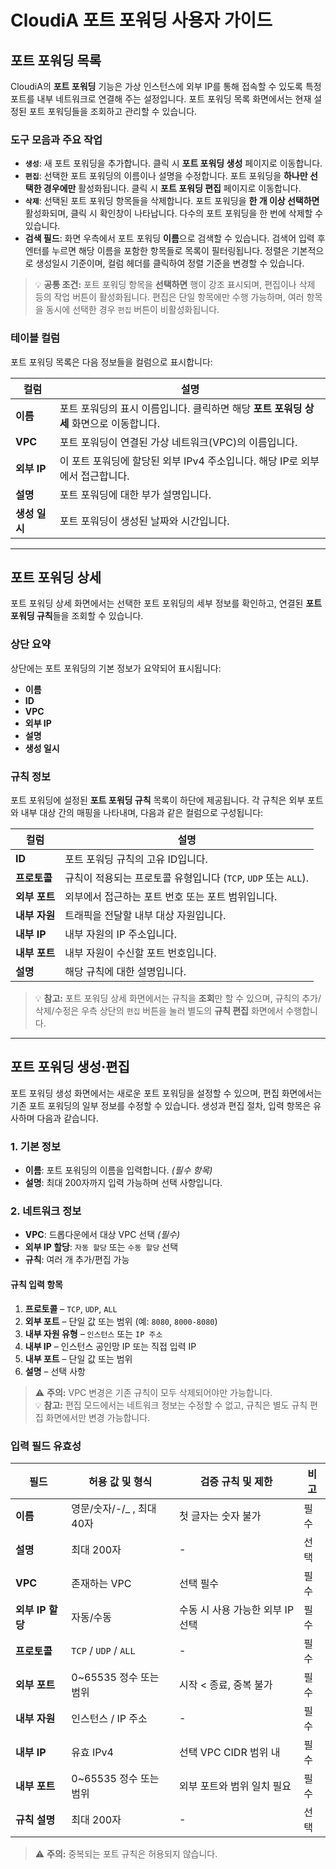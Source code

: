 # CloudiA 포트 포워딩 사용자 가이드

## 포트 포워딩 목록
CloudiA의 **포트 포워딩** 기능은 가상 인스턴스에 외부 IP를 통해 접속할 수 있도록 특정 포트를 내부 네트워크로 연결해 주는 설정입니다. 포트 포워딩 목록 화면에서는 현재 설정된 포트 포워딩들을 조회하고 관리할 수 있습니다.

### 도구 모음과 주요 작업
- **`생성`**: 새 포트 포워딩을 추가합니다. 클릭 시 **포트 포워딩 생성** 페이지로 이동합니다.  
- **`편집`**: 선택한 포트 포워딩의 이름이나 설명을 수정합니다. 포트 포워딩을 **하나만 선택한 경우에만** 활성화됩니다. 클릭 시 **포트 포워딩 편집** 페이지로 이동합니다.  
- **`삭제`**: 선택된 포트 포워딩 항목들을 삭제합니다. 포트 포워딩을 **한 개 이상 선택하면** 활성화되며, 클릭 시 확인창이 나타납니다. 다수의 포트 포워딩을 한 번에 삭제할 수 있습니다.  
- **검색 필드**: 화면 우측에서 포트 포워딩 **이름**으로 검색할 수 있습니다. 검색어 입력 후 엔터를 누르면 해당 이름을 포함한 항목들로 목록이 필터링됩니다. 정렬은 기본적으로 생성일시 기준이며, 컬럼 헤더를 클릭하여 정렬 기준을 변경할 수 있습니다.

> 💡 **공통 조건:** 포트 포워딩 항목을 **선택하면** 행이 강조 표시되며, 편집이나 삭제 등의 작업 버튼이 활성화됩니다. 편집은 단일 항목에만 수행 가능하며, 여러 항목을 동시에 선택한 경우 `편집` 버튼이 비활성화됩니다.

### 테이블 컬럼
포트 포워딩 목록은 다음 정보들을 컬럼으로 표시합니다:

| 컬럼           | 설명 |
|---------------|------|
| **이름**       | 포트 포워딩의 표시 이름입니다. 클릭하면 해당 **포트 포워딩 상세** 화면으로 이동합니다. |
| **VPC**      | 포트 포워딩이 연결된 가상 네트워크(VPC)의 이름입니다. |
| **외부 IP**    | 이 포트 포워딩에 할당된 외부 IPv4 주소입니다. 해당 IP로 외부에서 접근합니다. |
| **설명**       | 포트 포워딩에 대한 부가 설명입니다. |
| **생성 일시**   | 포트 포워딩이 생성된 날짜와 시간입니다. |

---

## 포트 포워딩 상세
포트 포워딩 상세 화면에서는 선택한 포트 포워딩의 세부 정보를 확인하고, 연결된 **포트 포워딩 규칙**들을 조회할 수 있습니다.

### 상단 요약
상단에는 포트 포워딩의 기본 정보가 요약되어 표시됩니다:

- **이름**  
- **ID**  
- **VPC**  
- **외부 IP**  
- **설명**  
- **생성 일시**

### 규칙 정보
포트 포워딩에 설정된 **포트 포워딩 규칙** 목록이 하단에 제공됩니다. 각 규칙은 외부 포트와 내부 대상 간의 매핑을 나타내며, 다음과 같은 컬럼으로 구성됩니다:

| 컬럼           | 설명 |
|---------------|------|
| **ID**        | 포트 포워딩 규칙의 고유 ID입니다. |
| **프로토콜**   | 규칙이 적용되는 프로토콜 유형입니다 (`TCP`, `UDP` 또는 `ALL`). |
| **외부 포트**  | 외부에서 접근하는 포트 번호 또는 포트 범위입니다. |
| **내부 자원**  | 트래픽을 전달할 내부 대상 자원입니다. |
| **내부 IP**   | 내부 자원의 IP 주소입니다. |
| **내부 포트** | 내부 자원이 수신할 포트 번호입니다. |
| **설명**      | 해당 규칙에 대한 설명입니다. |

> 💡 **참고:** 포트 포워딩 상세 화면에서는 규칙을 **조회**만 할 수 있으며, 규칙의 추가/삭제/수정은 우측 상단의 `편집` 버튼을 눌러 별도의 **규칙 편집** 화면에서 수행합니다.

---

## 포트 포워딩 생성·편집
포트 포워딩 생성 화면에서는 새로운 포트 포워딩을 설정할 수 있으며, 편집 화면에서는 기존 포트 포워딩의 일부 정보를 수정할 수 있습니다. 생성과 편집 절차, 입력 항목은 유사하며 다음과 같습니다.

### 1. 기본 정보
- **이름**: 포트 포워딩의 이름을 입력합니다. *(필수 항목)*  
- **설명**: 최대 200자까지 입력 가능하며 선택 사항입니다.

### 2. 네트워크 정보
- **VPC**: 드롭다운에서 대상 VPC 선택 *(필수)*  
- **외부 IP 할당**: `자동 할당` 또는 `수동 할당` 선택  
- **규칙**: 여러 개 추가/편집 가능  

#### 규칙 입력 항목
1. **프로토콜** – `TCP`, `UDP`, `ALL`  
2. **외부 포트** – 단일 값 또는 범위 (예: `8080`, `8000-8080`)  
3. **내부 자원 유형** – `인스턴스` 또는 `IP 주소`  
4. **내부 IP** – 인스턴스 공인망 IP 또는 직접 입력 IP  
5. **내부 포트** – 단일 값 또는 범위  
6. **설명** – 선택 사항  

> ⚠️ **주의:** VPC 변경은 기존 규칙이 모두 삭제되어야만 가능합니다.  
> 💡 **참고:** 편집 모드에서는 네트워크 정보는 수정할 수 없고, 규칙은 별도 규칙 편집 화면에서만 변경 가능합니다.

### 입력 필드 유효성

| 필드             | 허용 값 및 형식 | 검증 규칙 및 제한 | 비고 |
|------------------|----------------|------------------|------|
| **이름**         | 영문/숫자/-/_ , 최대 40자 | 첫 글자는 숫자 불가 | 필수 |
| **설명**         | 최대 200자 | - | 선택 |
| **VPC**          | 존재하는 VPC | 선택 필수 | 필수 |
| **외부 IP 할당** | 자동/수동 | 수동 시 사용 가능한 외부 IP 선택 | 필수 |
| **프로토콜**     | `TCP` / `UDP` / `ALL` | - | 필수 |
| **외부 포트**    | 0~65535 정수 또는 범위 | 시작 < 종료, 중복 불가 | 필수 |
| **내부 자원**    | 인스턴스 / IP 주소 | - | 필수 |
| **내부 IP**     | 유효 IPv4 | 선택 VPC CIDR 범위 내 | 필수 |
| **내부 포트**    | 0~65535 정수 또는 범위 | 외부 포트와 범위 일치 필요 | 필수 |
| **규칙 설명**    | 최대 200자 | - | 선택 |

> ⚠️ **주의:** 중복되는 포트 규칙은 허용되지 않습니다.  
